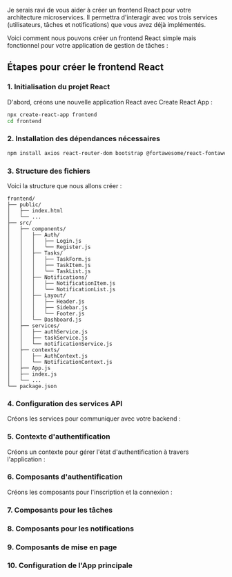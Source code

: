 Je serais ravi de vous aider à créer un frontend React pour votre architecture microservices. Il permettra d'interagir avec vos trois services (utilisateurs, tâches et notifications) que vous avez déjà implémentés.

Voici comment nous pouvons créer un frontend React simple mais fonctionnel pour votre application de gestion de tâches :

## Étapes pour créer le frontend React

### 1. Initialisation du projet React

D'abord, créons une nouvelle application React avec Create React App :

```bash
npx create-react-app frontend
cd frontend
```

### 2. Installation des dépendances nécessaires

```bash
npm install axios react-router-dom bootstrap @fortawesome/react-fontawesome @fortawesome/free-solid-svg-icons
```

### 3. Structure des fichiers

Voici la structure que nous allons créer :

```
frontend/
├── public/
│   ├── index.html
│   └── ...
├── src/
│   ├── components/
│   │   ├── Auth/
│   │   │   ├── Login.js
│   │   │   └── Register.js
│   │   ├── Tasks/
│   │   │   ├── TaskForm.js
│   │   │   ├── TaskItem.js
│   │   │   └── TaskList.js
│   │   ├── Notifications/
│   │   │   ├── NotificationItem.js
│   │   │   └── NotificationList.js
│   │   ├── Layout/
│   │   │   ├── Header.js
│   │   │   ├── Sidebar.js
│   │   │   └── Footer.js
│   │   └── Dashboard.js
│   ├── services/
│   │   ├── authService.js
│   │   ├── taskService.js
│   │   └── notificationService.js
│   ├── contexts/
│   │   ├── AuthContext.js
│   │   └── NotificationContext.js
│   ├── App.js
│   ├── index.js
│   └── ...
└── package.json
```

### 4. Configuration des services API

Créons les services pour communiquer avec votre backend :

### 5. Contexte d'authentification

Créons un contexte pour gérer l'état d'authentification à travers l'application :

### 6. Composants d'authentification

Créons les composants pour l'inscription et la connexion :

### 7. Composants pour les tâches

### 8. Composants pour les notifications

### 9. Composants de mise en page

### 10. Configuration de l'App principale
